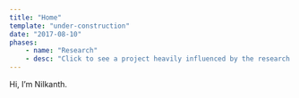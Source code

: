 ```yaml
---
title: "Home"
template: "under-construction"
date: "2017-08-10"
phases:
    - name: "Research"
    - desc: "Click to see a project heavily influenced by the research phase of my process."
---
```


Hi, I&#8217;m Nilkanth.